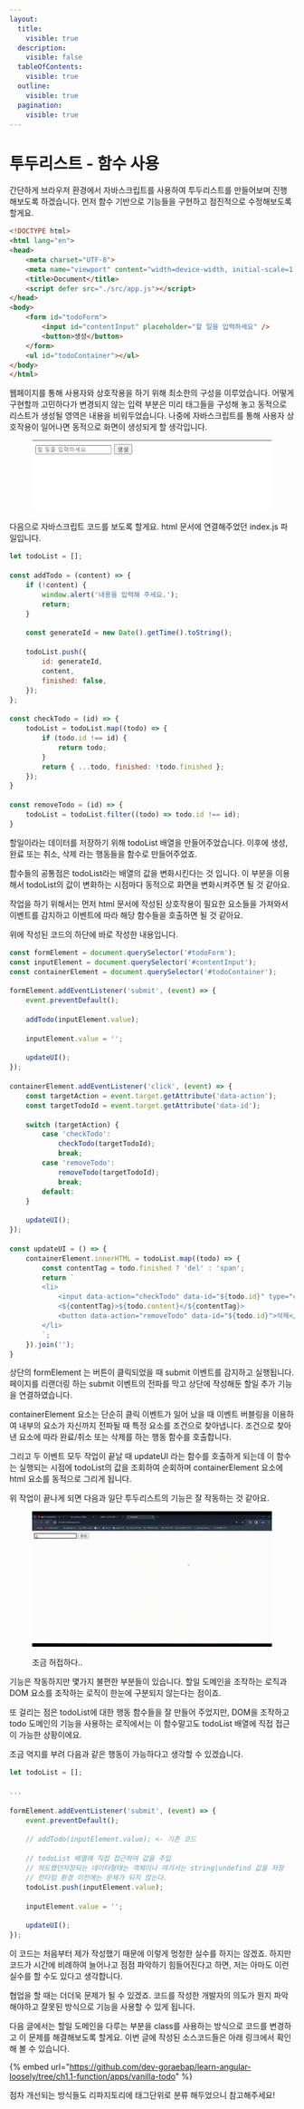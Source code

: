 ```yaml
---
layout:
  title:
    visible: true
  description:
    visible: false
  tableOfContents:
    visible: true
  outline:
    visible: true
  pagination:
    visible: true
---
```


# 투두리스트 - 함수 사용

간단하게 브라우저 환경에서 자바스크립트를 사용하여 투두리스트를 만들어보며 진행해보도록 하겠습니다. 먼저 함수 기반으로 기능들을 구현하고 점진적으로 수정해보도록 할게요.

```html
<!DOCTYPE html>
<html lang="en">
<head>
    <meta charset="UTF-8">
    <meta name="viewport" content="width=device-width, initial-scale=1.0">
    <title>Document</title>
    <script defer src="./src/app.js"></script>
</head>
<body>
    <form id="todoForm">
        <input id="contentInput" placeholder="할 일을 입력하세요" />
        <button>생성</button>
    </form>
    <ul id="todoContainer"></ul>
</body>
</html>
```

웹페이지를 통해 사용자와 상호작용을 하기 위해 최소한의 구성을 이루었습니다. 어떻게 구현할까 고민하다가 변경되지 않는 입력 부분은 미리 태그들을 구성해  놓고 동적으로 리스트가 생성될 영역은 내용을 비워두었습니다. 나중에 자바스크립트를 통해 사용자 상호작용이 일어나면 동적으로 화면이 생성되게 할 생각입니다.

<figure><img src="../.gitbook/assets/image.png" alt=""><figcaption></figcaption></figure>

다음으로 자바스크립트 코드를 보도록 할게요. html 문서에 연결해주었던 index.js 파일입니다.

```javascript
let todoList = [];

const addTodo = (content) => {
    if (!content) {
        window.alert('내용을 입력해 주세요.');
        return;
    }

    const generateId = new Date().getTime().toString();

    todoList.push({
        id: generateId,
        content,
        finished: false,
    });
};

const checkTodo = (id) => {
    todoList = todoList.map((todo) => {
        if (todo.id !== id) {
            return todo;
        }
        return { ...todo, finished: !todo.finished };
    });
}

const removeTodo = (id) => {
    todoList = todoList.filter((todo) => todo.id !== id);
} 
```

할일이라는 데이터를 저장하기 위해 todoList 배열을 만들어주었습니다. 이후에 생성, 완료 또는 취소, 삭제 라는 행동들을 함수로 만들어주었죠.&#x20;

함수들의 공통점은 todoList라는 배열의 값을 변화시킨다는 것 입니다. 이 부분을 이용해서 todoList의 값이 변화하는 시점마다 동적으로 화면을 변화시켜주면 될 것 같아요.

작업을 하기 위해서는 먼저 html 문서에 작성된 상호작용이 필요한 요소들을 가져와서 이벤트를 감지하고 이벤트에 따라 해당 함수들을 호출하면 될 것 같아요.

위에 작성된 코드의 하단에 바로 작성한 내용입니다.

```javascript
const formElement = document.querySelector('#todoForm');
const inputElement = document.querySelector('#contentInput');
const containerElement = document.querySelector('#todoContainer');

formElement.addEventListener('submit', (event) => {
    event.preventDefault();

    addTodo(inputElement.value);

    inputElement.value = '';

    updateUI();
});

containerElement.addEventListener('click', (event) => {
    const targetAction = event.target.getAttribute('data-action');
    const targetTodoId = event.target.getAttribute('data-id');

    switch (targetAction) {
        case 'checkTodo':
            checkTodo(targetTodoId);
            break;
        case 'removeTodo':
            removeTodo(targetTodoId);
            break;
        default:
    }

    updateUI();
});

const updateUI = () => {
    containerElement.innerHTML = todoList.map((todo) => {
        const contentTag = todo.finished ? 'del' : 'span';
        return `
        <li>
            <input data-action="checkTodo" data-id="${todo.id}" type="checkbox" ${todo.finished ? 'checked' : ''}  />
            <${contentTag}>${todo.content}</${contentTag}>
            <button data-action="removeTodo" data-id="${todo.id}">삭제</button>
        </li>
        `;
    }).join('');
}
```

상단의 formElement 는 버튼이 클릭되었을 때 submit 이벤트를 감지하고 실행됩니다. 페이지를 리랜더링 하는 submit 이벤트의 전파를 막고 상단에 작성해둔 할일 추가 기능을 연결하였습니다.&#x20;

containerElement 요소는 단순히 클릭 이벤트가 일어 났을 때 이벤트 버블링을 이용하여 내부의 요소가 자신까지 전파될 때 특정 요소를 조건으로 찾아냅니다. 조건으로 찾아낸 요소에 따라 완료/취소 또는 삭제를 하는 행동 함수를 호출합니다.&#x20;

그리고 두 이벤트 모두 작업이 끝날 때 updateUI 라는 함수를 호출하게 되는데 이 함수는 실행되는 시점에 todoList의 값을 조회하여 순회하며 containerElement 요소에 html 요소를 동적으로 그리게 됩니다.

위 작업이 끝나게 되면 다음과 일단 투두리스트의 기능은 잘 작동하는 것 같아요.

<figure><img src="../.gitbook/assets/제목 없는 동영상 - Clipchamp로 제작.gif" alt=""><figcaption><p>조금 허접하다..</p></figcaption></figure>

기능은 작동하지만 몇가지 불편한 부분들이 있습니다. 할일 도메인을 조작하는 로직과 DOM 요소를 조작하는 로직이 한눈에 구분되지 않는다는 점이죠.

또 걸리는 점은 todoList에 대한 행동 함수들을 잘 만들어 주었지만, DOM을 조작하고 todo 도메인의   기능을 사용하는 로직에서는 이 함수말고도 todoList 배열에 직접 접근이 가능한 상황이에요.

조금 억지를 부려 다음과 같은 행동이 가능하다고 생각할 수 있겠습니다.

```javascript
let todoList = [];

...

formElement.addEventListener('submit', (event) => {
    event.preventDefault();
    
    // addTodo(inputElement.value); <- 기존 코드

    // todoList 배열에 직접 접근하여 값을 주입
    // 의도했던저장되는 데이터형태는 객체이나 여기서는 string|undefind 값을 저장
    // 런타임 환경 이전에는 문제가 되지 않는다.
    todoList.push(inputElement.value);

    inputElement.value = '';

    updateUI();
});
```

이 코드는 처음부터 제가 작성했기 때문에 이렇게 멍청한 실수를 하지는 않겠죠. 하지만 코드가 시간에 비례하여 늘어나고 점점 파악하기 힘들어진다고 하면, 저는 아마도 이런 실수를 할 수도 있다고 생각합니다.

협업을 할 때는 더더욱 문제가 될 수 있겠죠. 코드를 작성한 개발자의 의도가 뭔지 파악해야하고 잘못된 방식으로 기능을 사용할 수 있게 됩니다.

다음 글에서는 할일 도메인을 다루는 부분을 class를 사용하는 방식으로 코드를 변경하고 이 문제를 해결해보도록 할게요. 이번 글에 작성된 소스코드들은 아래 링크에서 확인해 볼 수 있습니다.

{% embed url="https://github.com/dev-goraebap/learn-angular-loosely/tree/ch1.1-function/apps/vanilla-todo" %}

점차 개선되는 방식들도 리파지토리에 태그단위로 분류 해두었으니 참고해주세요!
